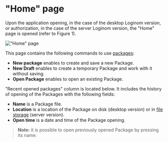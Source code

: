 # "Home" page

Upon the application opening, in the case of the desktop Loginom version, or authorization, in the case of the server Loginom version, the "Home" page is opened (refer to  Figure 1).

!["Home" page](./home-page.png)

This page contains the following commands to use [packages](../quick-start/package.md):

* **New package** enables to create and save a new Package.
* **New Draft** enables to create a temporary Package and work with it without saving.
* **Open Package** enables to open an existing Package.

"Recent opened packages" column is located below. It includes the history of opening of the Packages with the following fields:

* **Name** is a Package file.
* **Location** is a location of the Package on disk (desktop version) or in [file storage](../location_user_files.md) (server version).
* **Open time** is a date and time of the Package opening.

> **Note:** it is possible to open previously opened Package by pressing its name.